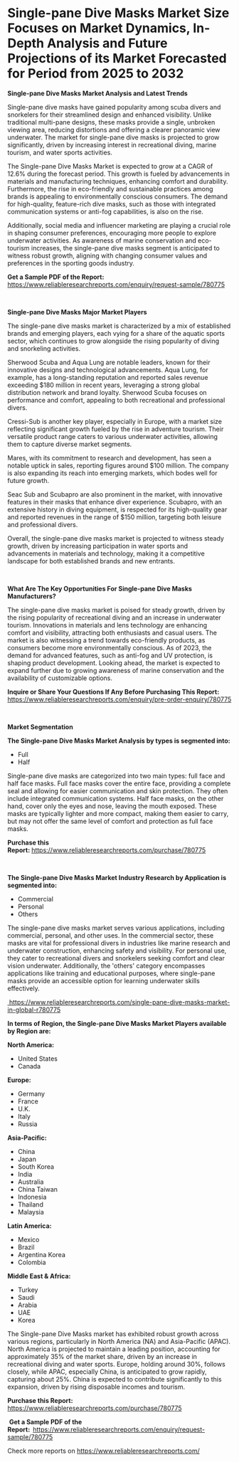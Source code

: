 <p><h1>Single-pane Dive Masks Market Size Focuses on Market Dynamics, In-Depth Analysis and Future Projections of its Market Forecasted for Period from 2025 to 2032</h1></p><p><strong>Single-pane Dive Masks Market Analysis and Latest Trends</strong></p>
<p><p>Single-pane dive masks have gained popularity among scuba divers and snorkelers for their streamlined design and enhanced visibility. Unlike traditional multi-pane designs, these masks provide a single, unbroken viewing area, reducing distortions and offering a clearer panoramic view underwater. The market for single-pane dive masks is projected to grow significantly, driven by increasing interest in recreational diving, marine tourism, and water sports activities.</p><p>The Single-pane Dive Masks Market is expected to grow at a CAGR of 12.6% during the forecast period. This growth is fueled by advancements in materials and manufacturing techniques, enhancing comfort and durability. Furthermore, the rise in eco-friendly and sustainable practices among brands is appealing to environmentally conscious consumers. The demand for high-quality, feature-rich dive masks, such as those with integrated communication systems or anti-fog capabilities, is also on the rise.</p><p>Additionally, social media and influencer marketing are playing a crucial role in shaping consumer preferences, encouraging more people to explore underwater activities. As awareness of marine conservation and eco-tourism increases, the single-pane dive masks segment is anticipated to witness robust growth, aligning with changing consumer values and preferences in the sporting goods industry.</p></p>
<p><strong>Get a Sample PDF of the Report:&nbsp;</strong> <a href="https://www.reliableresearchreports.com/enquiry/request-sample/780775?utm_campaign=2743&utm_medium=2&utm_source=Github&utm_content=ia&utm_term=26032025&utm_id=single-pane-dive-masks">https://www.reliableresearchreports.com/enquiry/request-sample/780775</a></p>
<p>&nbsp;</p>
<p><strong>Single-pane Dive Masks Major Market Players</strong></p>
<p><p>The single-pane dive masks market is characterized by a mix of established brands and emerging players, each vying for a share of the aquatic sports sector, which continues to grow alongside the rising popularity of diving and snorkeling activities.</p><p>Sherwood Scuba and Aqua Lung are notable leaders, known for their innovative designs and technological advancements. Aqua Lung, for example, has a long-standing reputation and reported sales revenue exceeding $180 million in recent years, leveraging a strong global distribution network and brand loyalty. Sherwood Scuba focuses on performance and comfort, appealing to both recreational and professional divers.</p><p>Cressi-Sub is another key player, especially in Europe, with a market size reflecting significant growth fueled by the rise in adventure tourism. Their versatile product range caters to various underwater activities, allowing them to capture diverse market segments.</p><p>Mares, with its commitment to research and development, has seen a notable uptick in sales, reporting figures around $100 million. The company is also expanding its reach into emerging markets, which bodes well for future growth. </p><p>Seac Sub and Scubapro are also prominent in the market, with innovative features in their masks that enhance diver experience. Scubapro, with an extensive history in diving equipment, is respected for its high-quality gear and reported revenues in the range of $150 million, targeting both leisure and professional divers.</p><p>Overall, the single-pane dive masks market is projected to witness steady growth, driven by increasing participation in water sports and advancements in materials and technology, making it a competitive landscape for both established brands and new entrants.</p></p>
<p>&nbsp;</p>
<p><strong>What Are The Key Opportunities For Single-pane Dive Masks Manufacturers?</strong></p>
<p><p>The single-pane dive masks market is poised for steady growth, driven by the rising popularity of recreational diving and an increase in underwater tourism. Innovations in materials and lens technology are enhancing comfort and visibility, attracting both enthusiasts and casual users. The market is also witnessing a trend towards eco-friendly products, as consumers become more environmentally conscious. As of 2023, the demand for advanced features, such as anti-fog and UV protection, is shaping product development. Looking ahead, the market is expected to expand further due to growing awareness of marine conservation and the availability of customizable options.</p></p>
<p><strong>Inquire or Share Your Questions If Any Before Purchasing This Report:</strong> <a href="https://www.reliableresearchreports.com/enquiry/pre-order-enquiry/780775?utm_campaign=2743&utm_medium=2&utm_source=Github&utm_content=ia&utm_term=26032025&utm_id=single-pane-dive-masks">https://www.reliableresearchreports.com/enquiry/pre-order-enquiry/780775</a></p>
<p>&nbsp;</p>
<p><strong>Market Segmentation</strong></p>
<p><strong>The Single-pane Dive Masks Market Analysis by types is segmented into:</strong></p>
<p><ul><li>Full</li><li>Half</li></ul></p>
<p><p>Single-pane dive masks are categorized into two main types: full face and half face masks. Full face masks cover the entire face, providing a complete seal and allowing for easier communication and skin protection. They often include integrated communication systems. Half face masks, on the other hand, cover only the eyes and nose, leaving the mouth exposed. These masks are typically lighter and more compact, making them easier to carry, but may not offer the same level of comfort and protection as full face masks.</p></p>
<p><strong>Purchase this Report:&nbsp;</strong><a href="https://www.reliableresearchreports.com/purchase/780775?utm_campaign=2743&utm_medium=2&utm_source=Github&utm_content=ia&utm_term=26032025&utm_id=single-pane-dive-masks">https://www.reliableresearchreports.com/purchase/780775</a></p>
<p>&nbsp;</p>
<p><strong>The Single-pane Dive Masks Market Industry Research by Application is segmented into:</strong></p>
<p><ul><li>Commercial</li><li>Personal</li><li>Others</li></ul></p>
<p><p>The single-pane dive masks market serves various applications, including commercial, personal, and other uses. In the commercial sector, these masks are vital for professional divers in industries like marine research and underwater construction, enhancing safety and visibility. For personal use, they cater to recreational divers and snorkelers seeking comfort and clear vision underwater. Additionally, the 'others' category encompasses applications like training and educational purposes, where single-pane masks provide an accessible option for learning underwater skills effectively.</p></p>
<p><a href="https://www.reliableresearchreports.com/single-pane-dive-masks-market-in-global-r780775?utm_campaign=2743&utm_medium=2&utm_source=Github&utm_content=ia&utm_term=26032025&utm_id=single-pane-dive-masks">&nbsp;https://www.reliableresearchreports.com/single-pane-dive-masks-market-in-global-r780775</a></p>
<p><strong>In terms of Region, the Single-pane Dive Masks Market Players available by Region are:</strong></p>
<p>
    <p> <strong> North America: </strong>
        <ul>
            <li>United States</li>
            <li>Canada</li>
        </ul>
        </p> 
    <p> <strong> Europe: </strong>
        <ul>
            <li>Germany</li>
            <li>France</li>
            <li>U.K.</li>
            <li>Italy</li>
            <li>Russia</li>
        </ul>
        </p> 
    <p> <strong> Asia-Pacific: </strong>
        <ul>
            <li>China</li>
            <li>Japan</li>
            <li>South Korea</li>
            <li>India</li>
            <li>Australia</li>
            <li>China Taiwan</li>
            <li>Indonesia</li>
            <li>Thailand</li>
            <li>Malaysia</li>
        </ul>
        </p> 
    <p> <strong> Latin America: </strong>
        <ul>
            <li>Mexico</li>
            <li>Brazil</li>
            <li>Argentina Korea</li>
            <li>Colombia</li>
        </ul>
        </p> 
    <p> <strong> Middle East & Africa: </strong>
        <ul>
            <li>Turkey</li>
            <li>Saudi</li>
            <li>Arabia</li>
            <li>UAE</li>
            <li>Korea</li>
        </ul>
    </p>
    </p>
<p><p>The Single-pane Dive Masks market has exhibited robust growth across various regions, particularly in North America (NA) and Asia-Pacific (APAC). North America is projected to maintain a leading position, accounting for approximately 35% of the market share, driven by an increase in recreational diving and water sports. Europe, holding around 30%, follows closely, while APAC, especially China, is anticipated to grow rapidly, capturing about 25%. China is expected to contribute significantly to this expansion, driven by rising disposable incomes and tourism.</p></p>
<p><strong>Purchase this Report: </strong><a href="https://www.reliableresearchreports.com/purchase/780775?utm_campaign=2743&utm_medium=2&utm_source=Github&utm_content=ia&utm_term=26032025&utm_id=single-pane-dive-masks">https://www.reliableresearchreports.com/purchase/780775</a></p>
<p>&nbsp;<strong>Get a Sample PDF of the Report:&nbsp;&nbsp;</strong><a href="https://www.reliableresearchreports.com/enquiry/request-sample/780775?utm_campaign=2743&utm_medium=2&utm_source=Github&utm_content=ia&utm_term=26032025&utm_id=single-pane-dive-masks">https://www.reliableresearchreports.com/enquiry/request-sample/780775</a></p>
<p><strong></strong></p>
<p>Check more reports on <a href="https://www.reliableresearchreports.com/?utm_campaign=2743&utm_medium=2&utm_source=Github&utm_content=ia&utm_term=26032025&utm_id=single-pane-dive-masks">https://www.reliableresearchreports.com/</a></p>
